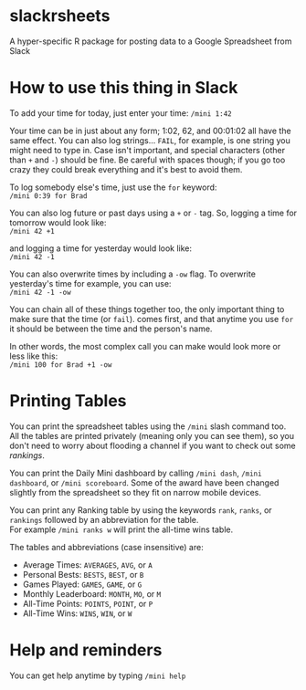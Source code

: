 # slackrsheets
A hyper-specific R package for posting data to a Google Spreadsheet from Slack

# How to use this thing in Slack
To add your time for today, just enter your time: `/mini 1:42`

Your time can be in just about any form; 1:02, 62, and 00:01:02 all have the same effect. You can also log strings... `FAIL`, for example, is one string you might need to type in. Case isn't important, and special characters (other than `+` and `-`) should be fine. Be careful with spaces though; if you go too crazy they could break everything and it's best to avoid them.

To log somebody else's time, just use the `for` keyword:  
`/mini 0:39 for Brad`

You can also log future or past days using a `+` or `-` tag. So, logging a time for tomorrow would look like:  
`/mini 42 +1`

and logging a time for yesterday would look like:  
`/mini 42 -1`

You can also overwrite times by including a `-ow` flag. To overwrite yesterday's time for example, you can use:  
`/mini 42 -1 -ow`

You can chain all of these things together too, the only important thing to make sure that the time (or `fail`). comes first, and that anytime you use `for` it should be between the time and the person's name.

In other words, the most complex call you can make would look more or less like this:  
`/mini 100 for Brad +1 -ow`

# Printing Tables
You can print the spreadsheet tables using the `/mini` slash command too. All the tables are printed privately (meaning only you can see them), so you don't need to worry about flooding a channel if you want to check out some _rankings_.

You can print the Daily Mini dashboard by calling `/mini dash`,  `/mini dashboard`, or `/mini scoreboard`. Some of the award have been changed slightly from the spreadsheet so they fit on narrow mobile devices.

You can print any Ranking table by using the keywords `rank`, `ranks`, or `rankings` followed by an abbreviation for the table.  
For example `/mini ranks w` will print the all-time wins table.

The tables and abbreviations (case insensitive) are:
- Average Times: `AVERAGES`, `AVG`, or `A`
- Personal Bests: `BESTS`, `BEST`, or `B`
- Games Played: `GAMES`, `GAME`, or `G`
- Monthly Leaderboard: `MONTH`, `MO`, or `M`
- All-Time Points: `POINTS`, `POINT`, or `P`
- All-Time Wins: `WINS`, `WIN`, or `W`

# Help and reminders
You can get help anytime by typing `/mini help`
